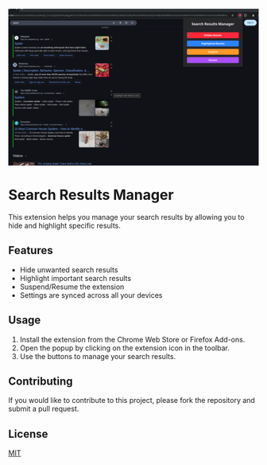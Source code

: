 ![3.png](public/3.png)

# Search Results Manager

This extension helps you manage your search results by allowing you to hide and highlight specific results.

## Features

*   Hide unwanted search results
*   Highlight important search results
*   Suspend/Resume the extension
*   Settings are synced across all your devices

## Usage

1.  Install the extension from the Chrome Web Store or Firefox Add-ons.
2.  Open the popup by clicking on the extension icon in the toolbar.
3.  Use the buttons to manage your search results.

## Contributing

If you would like to contribute to this project, please fork the repository and submit a pull request.

## License

[MIT](https://opensource.org/licenses/MIT)

